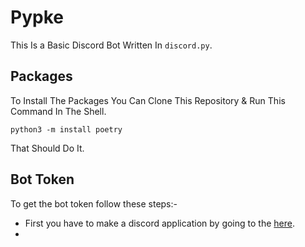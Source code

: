 # Pypke
This Is a Basic Discord Bot Written In `discord.py`.
## Packages
To Install The Packages You Can Clone This Repository & Run This Command In The Shell.
```
python3 -m install poetry
```
That Should Do It.
## Bot Token
To get the bot token follow these steps:-
- First you have to make a discord application by going to the [here](https://discord.com/developers/applications). 
- 
